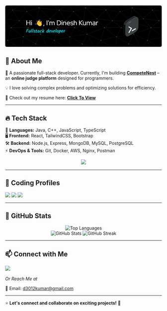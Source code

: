 ![profile_header](./github-header-image.png)

## 🚀 About Me  

👋 A passionate full-stack developer. Currently, I'm building **[CompeteNest](https://github.com/DineshK3012/compete_nest)** – an **online judge platform** designed for programmers.  

💡 I love solving complex problems and optimizing solutions for efficiency. 

📄 Check out my resume here: **[Click To View](https://drive.google.com/drive/folders/1yiitjehba_xZ8NHvCUay_52XJGVRcqvo)**  

---

## 🔥 Tech Stack  

🚀 **Languages:** Java, C++, JavaScript, TypeScript  
🖥 **Frontend:** React, TailwindCSS, Bootstrap  
🛠 **Backend:** Node.js, Express, MongoDB, MySQL, PostgreSQL  
⚡ **DevOps & Tools:** Git, Docker, AWS, Nginx, Postman

<p align="center">
  <img src="https://skillicons.dev/icons?i=js,ts,java,cpp,react,tailwind,nodejs,express,mongodb,mysql,postgres,docker,aws,git,linux" />
</p>

---

## 🎯 Coding Profiles   
<p>
<a href="https://codeforces.com/profile/dinesh_k40" target="_blank"><img src="https://img.shields.io/badge/Codeforces-1F8ACB?style=for-the-badge&logo=codeforces&logoColor=white"></a>  
<a href="https://www.leetcode.com/dinesh_k40" target="_blank"><img src="https://img.shields.io/badge/LeetCode-FFA116?style=for-the-badge&logo=leetcode&logoColor=white"></a>  
<a href="https://auth.geeksforgeeks.org/user/wwwdineshk40" target="_blank"><img src="https://img.shields.io/badge/GeeksforGeeks-2F8D46?style=for-the-badge&logo=geeksforgeeks&logoColor=white"></a>  
</p>

---

## 📶 GitHub Stats  
<p align="center">
  <img src="https://github-readme-stats.vercel.app/api/top-langs?username=DineshK3012&layout=compact&theme=radical" alt="Top Languages" />
  <br>
  <img src="https://github-readme-stats.vercel.app/api?username=DineshK3012&show_icons=true&theme=radical" alt="GitHub Stats" />
  <img src="https://github-readme-streak-stats.herokuapp.com/?user=DineshK3012&theme=radical" alt="GitHub Streak" />
</p>

---

## 📫 Connect with Me  
<p align="left">
  <a href="https://linkedin.com/in/dinesh-kumar-06ab741ba" target="_blank">
    <img src="https://img.shields.io/badge/LinkedIn-0A66C2?style=for-the-badge&logo=linkedin&logoColor=white">
  </a>
</p>

_Or Reach Me at_

📧 Email: d3012kumar@gmail.com 

---
⭐ **Let's connect and collaborate on exciting projects!** 🚀   
